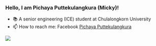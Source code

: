 ### Hello, I am Pichaya Puttekulangkura (Micky)!

- 📚 A senior engineering (ICE) student at Chulalongkorn University
- 📫 How to reach me: Facebook [Pichaya Puttekulangkura](https://www.facebook.com/pichaya.putte/)

<img src="https://github-readme-stats.vercel.app/api?username=mickyngub&&show_icons=true&title_color=ffffff&icon_color=bb2acf&text_color=daf7dc&bg_color=151515"/>
